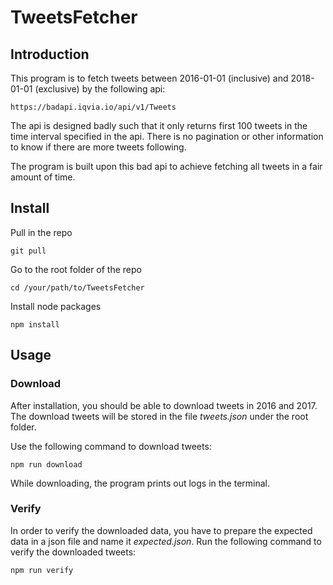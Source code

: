 TweetsFetcher
=

Introduction
-
This program is to fetch tweets between 2016-01-01 (inclusive) and 2018-01-01
(exclusive) by the following api:

``https://badapi.iqvia.io/api/v1/Tweets`` 

The api is designed badly such that it only returns first 100 tweets in the
time interval specified in the api. There is no pagination or other information to
know if there are more tweets following. 

The program is built upon this bad api to achieve fetching all tweets in a fair amount
of time.

Install
-
Pull in the repo

``git pull ``

Go to the root folder of the repo

``cd /your/path/to/TweetsFetcher``

Install node packages

``npm install``

Usage
-

### Download
After installation, you should be able to download tweets in 2016 and 2017. The download tweets will be stored in the 
file *tweets.json* under the root folder. 

Use the following command to download tweets:

``npm run download``

While downloading, the program prints out logs in the terminal.

### Verify

In order to verify the downloaded data, you have to prepare the expected data in a json file and name it *expected.json*.
Run the following command to verify the downloaded tweets:

``npm run verify``

